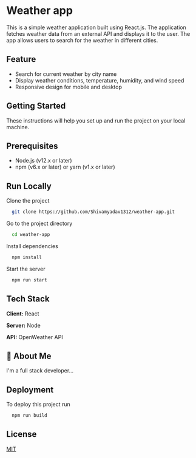 
# Weather app

This is a simple weather application built using React.js. The application fetches weather data from an external API and displays it to the user. The app allows users to search for the weather in different cities.


## Feature

 - Search for current weather by city name 
 - Display weather conditions, temperature, humidity, and wind speed
 - Responsive design for mobile and desktop

## Getting Started 
These instructions will help you set up and run the project on your local machine.

## Prerequisites
- Node.js (v12.x or later)
- npm (v6.x or later) or yarn (v1.x or later)


## Run Locally

Clone the project

```bash
  git clone https://github.com/Shivamyadav1312/weather-app.git
```

Go to the project directory

```bash
  cd weather-app
```

Install dependencies

```bash
  npm install
```

Start the server

```bash
  npm run start
```


## Tech Stack

**Client:** React

**Server:** Node

**API:** OpenWeather API


## 🚀 About Me
I'm a full stack developer...


## Deployment

To deploy this project run

```bash
  npm run build
```


## License

[MIT](https://choosealicense.com/licenses/mit/)
